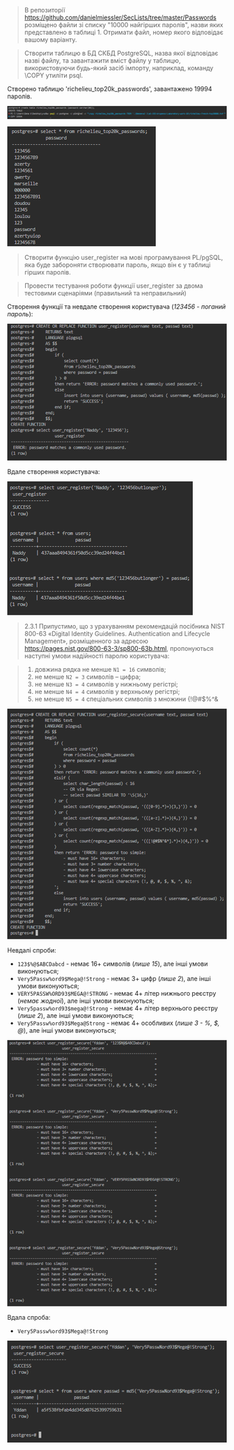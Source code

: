 > В репозиторії https://github.com/danielmiessler/SecLists/tree/master/Passwords
> розміщено файли зі списку "10000 найгірших паролів", назви яких представлено в таблиці 1.
> Отримати файл, номер якого відповідає вашому варіанту.

> Створити таблицю в БД СКБД PostgreSQL, назва якої відповідає назві файлу, та
> завантажити вміст файлу у таблицю, використовуючи будь-який засіб імпорту, наприклад,
> команду \COPY утиліти psql.

Створено таблицю 'richelieu_top20k_passwords', завантажено 19994 паролів.

![](img/TableCreated.png)

![](img/TableCreated2.png)

> Створити функцію user_register на мові програмування PL/pgSQL, яка буде
> забороняти створювати пароль, якщо він є у таблиці гірших паролів.

> Провести тестування роботи функції user_register за двома тестовими
> сценаріями (правильний та неправильний)

Створення функції та невдале створення користувача (*123456 - поганий пароль*):

![](img/ValidationFunc1Created.png)

Вдале створення користувача:

![](img/ValidationFunc1Test.png)
    
> 2.3.1 Припустимо, що з урахуванням рекомендацій посібника NIST 800-63 «Digital
> Identity Guidelines. Authentication and Lifecycle Management», розміщенного за адресою
> https://pages.nist.gov/800-63-3/sp800-63b.html, пропонуються наступні умови надійності паролю користувача:

> 1) довжина рядка не менше `N1 = 16` символів;
> 2) не менше `N2 = 3` символів – цифра;
> 3) не менше `N3 = 4` символів у нижньому регістрі;
> 4) не менше `N4 = 4` символів у верхньому регістрі;
> 5) не менше `N5 = 4` спеціальних символів з множини {!@#$%^&

![](img/ValidationFunc2Created.png)

Невдалі спроби:

- `123$%@$ABCDabcd` - немає 16+ символів (*лише 15*), але інші умови виконуються;
- `Very5Passw%ord9$Mega@!Strong` - немає 3+ цифр (*лише 2*), але інші умови виконуються;
- `VERY5PASSW%ORD93$MEGA@!STRONG` - немає 4+ літер нижнього реєстру (*немає жодної*), але інші умови виконуються;
- `Very5passw%ord93$mega@!Strong` - немає 4+ літер верхнього реєстру (*лише 2*), але інші умови виконуються;
- `Very5Passw%ord93$Mega@Strong` - немає 4+ особливих (*лише 3 - %, $, @*), але інші умови виконуються;

![](img/ValidationFunc2EpicFails.png)

Вдала спроба:
- `Very5Passw%ord93$Mega@!Strong`

![](img/ValidationFunc2VictoryRoyale.png)